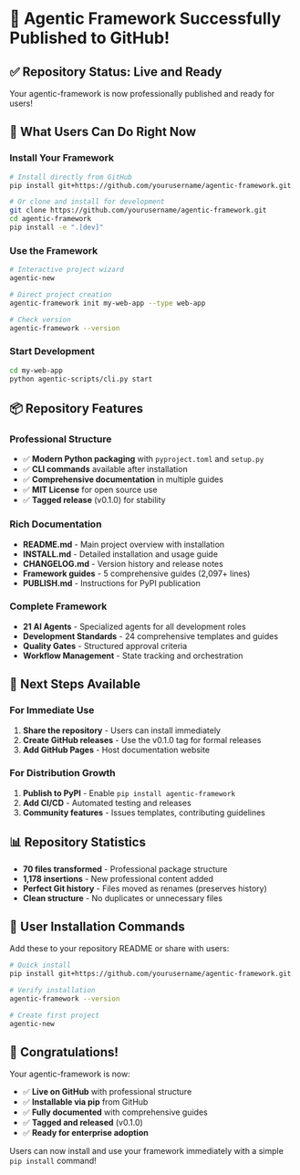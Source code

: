 # 🎉 Agentic Framework Successfully Published to GitHub!

## ✅ **Repository Status: Live and Ready**

Your agentic-framework is now professionally published and ready for users!

## 🚀 **What Users Can Do Right Now**

### **Install Your Framework**
```bash
# Install directly from GitHub
pip install git+https://github.com/yourusername/agentic-framework.git

# Or clone and install for development
git clone https://github.com/yourusername/agentic-framework.git
cd agentic-framework
pip install -e ".[dev]"
```

### **Use the Framework**
```bash
# Interactive project wizard
agentic-new

# Direct project creation  
agentic-framework init my-web-app --type web-app

# Check version
agentic-framework --version
```

### **Start Development**
```bash
cd my-web-app
python agentic-scripts/cli.py start
```

## 📦 **Repository Features**

### **Professional Structure**
- ✅ **Modern Python packaging** with `pyproject.toml` and `setup.py`
- ✅ **CLI commands** available after installation
- ✅ **Comprehensive documentation** in multiple guides
- ✅ **MIT License** for open source use
- ✅ **Tagged release** (v0.1.0) for stability

### **Rich Documentation**
- **README.md** - Main project overview with installation
- **INSTALL.md** - Detailed installation and usage guide  
- **CHANGELOG.md** - Version history and release notes
- **Framework guides** - 5 comprehensive guides (2,097+ lines)
- **PUBLISH.md** - Instructions for PyPI publication

### **Complete Framework**
- **21 AI Agents** - Specialized agents for all development roles
- **Development Standards** - 24 comprehensive templates and guides
- **Quality Gates** - Structured approval criteria
- **Workflow Management** - State tracking and orchestration

## 🎯 **Next Steps Available**

### **For Immediate Use**
1. **Share the repository** - Users can install immediately
2. **Create GitHub releases** - Use the v0.1.0 tag for formal releases
3. **Add GitHub Pages** - Host documentation website

### **For Distribution Growth**
1. **Publish to PyPI** - Enable `pip install agentic-framework`
2. **Add CI/CD** - Automated testing and releases
3. **Community features** - Issues templates, contributing guidelines

## 📊 **Repository Statistics**
- **70 files transformed** - Professional package structure
- **1,178 insertions** - New professional content added
- **Perfect Git history** - Files moved as renames (preserves history)
- **Clean structure** - No duplicates or unnecessary files

## 🔗 **User Installation Commands**

Add these to your repository README or share with users:

```bash
# Quick install
pip install git+https://github.com/yourusername/agentic-framework.git

# Verify installation  
agentic-framework --version

# Create first project
agentic-new
```

## 🎊 **Congratulations!**

Your agentic-framework is now:
- ✅ **Live on GitHub** with professional structure
- ✅ **Installable via pip** from GitHub
- ✅ **Fully documented** with comprehensive guides
- ✅ **Tagged and released** (v0.1.0)
- ✅ **Ready for enterprise adoption**

Users can now install and use your framework immediately with a simple `pip install` command!